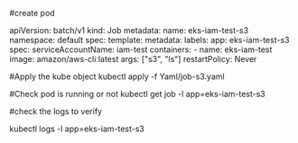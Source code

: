  #create pod
 
apiVersion: batch/v1
kind: Job
metadata:
  name: eks-iam-test-s3
  namespace: default
spec:
  template:
    metadata:
      labels:
        app: eks-iam-test-s3
    spec:
      serviceAccountName: iam-test
      containers:
      - name: eks-iam-test
        image: amazon/aws-cli:latest
        args: ["s3", "ls"]
      restartPolicy: Never

#Apply the kube object
kubectl apply -f Yaml/job-s3.yaml

#Check pod is running or not
kubectl get job -l app=eks-iam-test-s3


#check the logs to verify 

kubectl logs -l app=eks-iam-test-s3